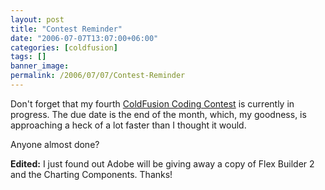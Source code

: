 ```yaml
---
layout: post
title: "Contest Reminder"
date: "2006-07-07T13:07:00+06:00"
categories: [coldfusion]
tags: []
banner_image: 
permalink: /2006/07/07/Contest-Reminder
---
```


Don't forget that my fourth <a href="http://ray.camdenfamily.com/index.cfm/2006/6/11/Advanced-ColdFusion-Contest-Announced">ColdFusion Coding Contest</a> is currently in progress. The due date is the end of the month, which, my goodness, is approaching a heck of a lot faster than I thought it would. 

Anyone almost done?

<b>Edited:</b> I just found out Adobe will be giving away a copy of Flex Builder 2 and the Charting Components. Thanks!